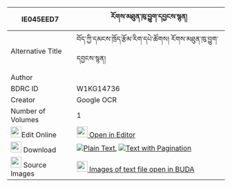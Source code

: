 |IE045EED7|རོགས་མཐུན་ཁུ་བྱུག་དབྱངས་སྙན། 
| --- | --- 
|Alternative Title |བོད་ཀྱི་དམངས་ཁྲོད་རྩོམ་རིག་དཔེ་ཚོགས། རོགས་མཐུན་ཁུ་བྱུག་དབྱངས་སྙན།
|Author | 
|BDRC ID | W1KG14736
|Creator | Google OCR
|Number of Volumes| 1
|<img width="25" src="https://img.icons8.com/color/25/000000/edit-property.png">Edit Online| [<img width="25" src="https://avatars.githubusercontent.com/u/45091458?s=200&v=4"> Open in Editor](http://editor.openpecha.org/IE045EED7)
|<img width="25" src="https://img.icons8.com/fluent/48/000000/download-2.png"/>  Download | [![](https://img.icons8.com/color/20/000000/txt.png)Plain Text](https://github.com/Openpecha/IE045EED7/releases/download/v1/rok_tun_khujuk_yangnyen_plain_IE045EED7.zip), [![](https://img.icons8.com/color/20/000000/txt.png)Text with Pagination](https://github.com/Openpecha/IE045EED7/releases/download/v1/rok_tun_khujuk_yangnyen_pages_IE045EED7.zip)
|<img width="25" src="https://img.icons8.com/plasticine/100/000000/pictures-folder.png"/>  Source Images | [<img width="25" src="https://library.bdrc.io/icons/BUDA-small.svg"> Images of text file open in BUDA](https://library.bdrc.io/show/bdr:W1KG14736)